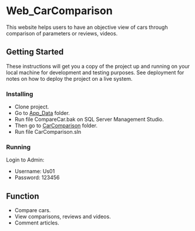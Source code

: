 # Web_CarComparison
This website helps users to have an objective view of cars through comparison of parameters or reviews, videos.

## Getting Started
These instructions will get you a copy of the project up and running on your local machine for development and testing purposes. See deployment for notes on how to deploy the project on a live system.

### Installing
- Clone project.
- Go to [App_Data](https://github.com/vhtiengiang177/Web_CarComparison/tree/master/CarComparison/CarComparison/App_Data) folder.
- Run file CompareCar.bak on SQL Server Management Studio.
- Then go to [CarComparison](https://github.com/vhtiengiang177/Web_CarComparison/tree/master/CarComparison) folder.
- Run file CarComparison.sln

### Running
Login to Admin:
  - Username: Us01
  - Password: 123456
  
## Function
- Compare cars.
- View comparisons, reviews and videos.
- Comment articles.
